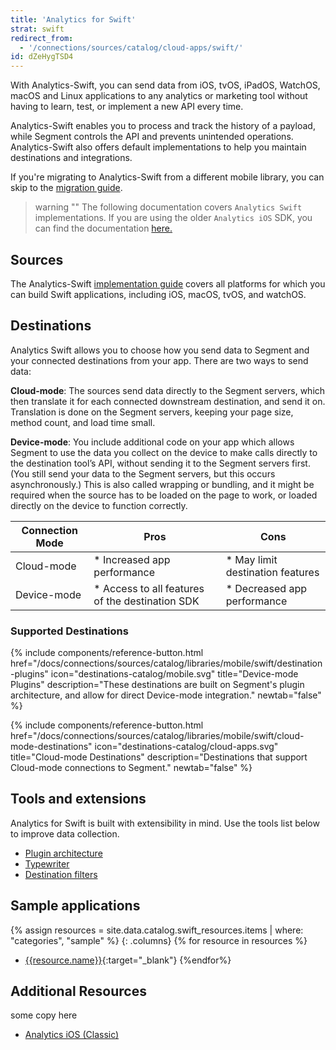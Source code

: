 ```yaml
---
title: 'Analytics for Swift'
strat: swift
redirect_from:
  - '/connections/sources/catalog/cloud-apps/swift/'
id: dZeHygTSD4
---
```

With Analytics-Swift, you can send data from iOS, tvOS, iPadOS, WatchOS, macOS and Linux applications to any analytics or marketing tool without having to learn, test, or implement a new API every time. 

Analytics-Swift enables you to process and track the history of a payload, while Segment controls the API and prevents unintended operations. Analytics-Swift also offers default implementations to help you maintain destinations and integrations.

If you're migrating to Analytics-Swift from a different mobile library, you can skip to the [migration guide](/docs/connections/sources/catalog/libraries/mobile/swift/migration/).

> warning ""
> The following documentation covers `Analytics Swift` implementations. If you are using the older `Analytics iOS` SDK, you can find the documentation [here.](/docs/connections/sources/catalog/libraries/mobile/ios/)

## Sources

The Analytics-Swift [implementation guide](/docs/connections/sources/catalog/libraries/mobile/swift/implementation) covers all platforms for which you can build Swift applications, including iOS, macOS, tvOS, and watchOS.

## Destinations

Analytics Swift allows you to choose how you send data to Segment and your connected destinations from your app. There are two ways to send data:

**Cloud-mode**: The sources send data directly to the Segment servers, which then translate it for each connected downstream destination, and send it on. Translation is done on the Segment servers, keeping your page size, method count, and load time small.

**Device-mode**: You include additional code on your  app which allows Segment to use the data you collect on the device to make calls directly to the destination tool’s API, without sending it to the Segment servers first. (You still send your data to the Segment servers, but this occurs asynchronously.) This is also called wrapping or bundling, and it might be required when the source has to be loaded on the page to work, or loaded directly on the device to function correctly. 

Connection Mode| Pros | Cons |
-------------- | ---- | ---- |  
Cloud-mode | * Increased app performance | * May limit destination features |
Device-mode | * Access to all features of the destination SDK | * Decreased app performance |

### Supported Destinations

<div class="double">
  {% include components/reference-button.html
    href="/docs/connections/sources/catalog/libraries/mobile/swift/destination-plugins"
    icon="destinations-catalog/mobile.svg"
    title="Device-mode Plugins"
    description="These destinations are built on Segment's plugin architecture, and allow for direct Device-mode integration."
    newtab="false"
  %}

  {% include components/reference-button.html
    href="/docs/connections/sources/catalog/libraries/mobile/swift/cloud-mode-destinations"
    icon="destinations-catalog/cloud-apps.svg"
    title="Cloud-mode Destinations"
    description="Destinations that support Cloud-mode connections to Segment."
    newtab="false"
  %}
</div>

## Tools and extensions

Analytics for Swift is built with extensibility in mind. Use the tools list below to improve data collection.

- [Plugin architecture](/docs/connections/sources/catalog/libraries/mobile/swift/destination-plugins/#plugin-architecture)
- [Typewriter](/docs/connections/sources/catalog/libraries/mobile/swift/swift-typewriter)
- [Destination filters](/docs/connections/sources/catalog/libraries/mobile/swift/swift-destination-filters)

## Sample applications

{% assign resources = site.data.catalog.swift_resources.items | where: "categories", "sample" %}
{: .columns}
{% for resource in resources %}
- [{{resource.name}}]({{resource.url}}){:target="_blank"}
{%endfor%}

## Additional Resources

some copy here

- [Analytics iOS (Classic)](/docs/connections/sources/catalog/libraries/mobile/ios)